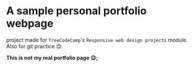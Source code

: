 # A sample personal portfolio webpage

project made for `freeCodeCamp`'s `Responsive web design projects` module. Also for git practice 😊.

**This is not my real portfolio page 😉;**
